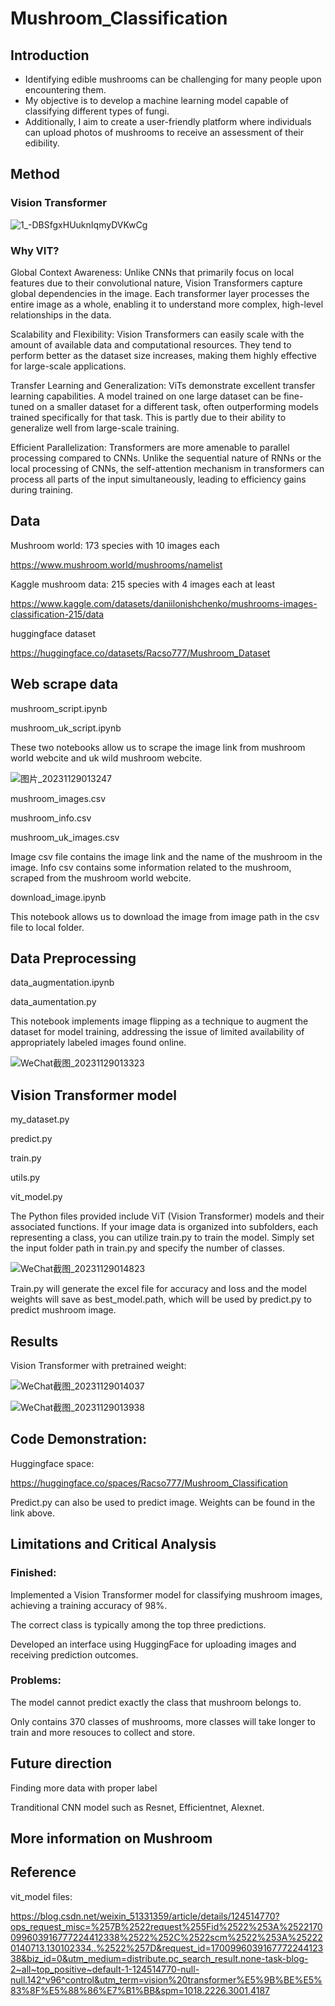 # Mushroom_Classification

## Introduction
- Identifying edible mushrooms can be challenging for many people upon encountering them. 
- My objective is to develop a machine learning model capable of classifying different types of fungi. 
- Additionally, I aim to create a user-friendly platform where individuals can upload photos of mushrooms to receive an assessment of their edibility.

## Method

### Vision Transformer

![1_-DBSfgxHUuknIqmyDVKwCg](https://github.com/Racso777/Mushroom_Classification/assets/111296013/9919daa6-e35e-46ac-94af-1f86db247fe0)

### Why VIT?

Global Context Awareness: Unlike CNNs that primarily focus on local features due to their convolutional nature, Vision Transformers capture global dependencies in the image. Each transformer layer processes the entire image as a whole, enabling it to understand more complex, high-level relationships in the data.

Scalability and Flexibility: Vision Transformers can easily scale with the amount of available data and computational resources. They tend to perform better as the dataset size increases, making them highly effective for large-scale applications.

Transfer Learning and Generalization: ViTs demonstrate excellent transfer learning capabilities. A model trained on one large dataset can be fine-tuned on a smaller dataset for a different task, often outperforming models trained specifically for that task. This is partly due to their ability to generalize well from large-scale training.

Efficient Parallelization: Transformers are more amenable to parallel processing compared to CNNs. Unlike the sequential nature of RNNs or the local processing of CNNs, the self-attention mechanism in transformers can process all parts of the input simultaneously, leading to efficiency gains during training.

## Data
Mushroom world: 173 species with 10 images each

https://www.mushroom.world/mushrooms/namelist

Kaggle mushroom data: 215 species with 4 images each at least

https://www.kaggle.com/datasets/daniilonishchenko/mushrooms-images-classification-215/data

huggingface dataset

https://huggingface.co/datasets/Racso777/Mushroom_Dataset

## Web scrape data
mushroom_script.ipynb

mushroom_uk_script.ipynb

These two notebooks allow us to scrape the image link from mushroom world webcite and uk wild mushroom webcite.

![图片_20231129013247](https://github.com/Racso777/Mushroom_Classification/assets/111296013/610ae20c-ef48-4064-b45b-1a173dd4280e)

mushroom_images.csv

mushroom_info.csv

mushroom_uk_images.csv

Image csv file contains the image link and the name of the mushroom in the image. Info csv contains some information related to the mushroom, scraped from the mushroom world webcite.

download_image.ipynb

This notebook allows us to download the image from image path in the csv file to local folder.

## Data Preprocessing
data_augmentation.ipynb

data_aumentation.py

This notebook implements image flipping as a technique to augment the dataset for model training, addressing the issue of limited availability of appropriately labeled images found online.

![WeChat截图_20231129013323](https://github.com/Racso777/Mushroom_Classification/assets/111296013/ed82b4ef-6d05-47e4-b8b1-21a4a61c27c5)

## Vision Transformer model
my_dataset.py

predict.py

train.py

utils.py

vit_model.py

The Python files provided include ViT (Vision Transformer) models and their associated functions. If your image data is organized into subfolders, each representing a class, you can utilize train.py to train the model. Simply set the input folder path in train.py and specify the number of classes.

![WeChat截图_20231129014823](https://github.com/Racso777/Mushroom_Classification/assets/111296013/6bfd97c0-efc6-4b89-b419-d0f711b45caa)

Train.py will generate the excel file for accuracy and loss and the model weights will save as best_model.path, which will be used by predict.py to predict mushroom image.

## Results

Vision Transformer with pretrained weight:

![WeChat截图_20231129014037](https://github.com/Racso777/Mushroom_Classification/assets/111296013/d1185443-2215-4ddd-a9d6-1c062e69a9ab)

![WeChat截图_20231129013938](https://github.com/Racso777/Mushroom_Classification/assets/111296013/5d55ad69-8231-4656-acfe-cfc46544fbbc)


## Code Demonstration:
Huggingface space:

https://huggingface.co/spaces/Racso777/Mushroom_Classification

Predict.py can also be used to predict image. Weights can be found in the link above.

## Limitations and Critical Analysis

### Finished:

Implemented a Vision Transformer model for classifying mushroom images, achieving a training accuracy of 98%. 

The correct class is typically among the top three predictions. 

Developed an interface using HuggingFace for uploading images and receiving prediction outcomes.

### Problems:

The model cannot predict exactly the class that mushroom belongs to.

Only contains 370 classes of mushrooms, more classes will take longer to train and more resouces to collect and store.

## Future direction

Finding more data with proper label

Tranditional CNN model such as Resnet, Efficientnet, Alexnet.

## More information on Mushroom


## Reference
vit_model files:

https://blog.csdn.net/weixin_51331359/article/details/124514770?ops_request_misc=%257B%2522request%255Fid%2522%253A%2522170099603916777224412338%2522%252C%2522scm%2522%253A%252220140713.130102334..%2522%257D&request_id=170099603916777224412338&biz_id=0&utm_medium=distribute.pc_search_result.none-task-blog-2~all~top_positive~default-1-124514770-null-null.142^v96^control&utm_term=vision%20transformer%E5%9B%BE%E5%83%8F%E5%88%86%E7%B1%BB&spm=1018.2226.3001.4187

